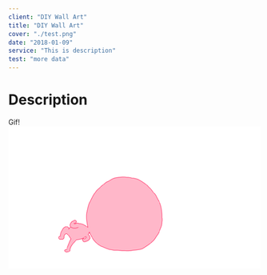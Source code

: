 ```yaml
---
client: "DIY Wall Art"
title: "DIY Wall Art"
cover: "./test.png"
date: "2018-01-09"
service: "This is description"
test: "more data"
---
```

# Description

Gif!
![](./loading.gif)
